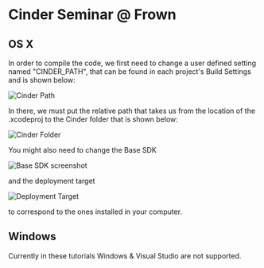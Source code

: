 # Cinder Seminar @ Frown


## OS X

In order to compile the code, we first need to change a user defined setting named "CINDER_PATH",
that can be found in each project's Build Settings and is shown below: 

![Cinder Path](/readmeAssets/CINDER_PATH.png) 

In there, we must put the relative path that takes us from the location of the .xcodeproj to the Cinder folder that is shown below:

![Cinder Folder](/readmeAssets/CinderFolder.png) 

You might also need to change the Base SDK 

![Base SDK screenshot](/readmeAssets/BaseSDK.png)


and the deployment target

![Deployment Target](/readmeAssets/DeploymentTarget.png)


to correspond to the ones installed in your computer.


## Windows 

Currently in these tutorials Windows & Visual Studio are not supported.
